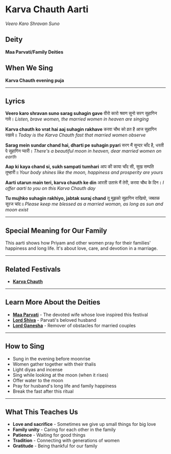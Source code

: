 # Karva Chauth Aarti
*Veero Karo Shravan Suno*

## Deity
**Maa Parvati/Family Deities**

## When We Sing
**Karva Chauth evening puja**

---

## Lyrics

**Veero karo shravan suno sarag suhagin gave**
वीरो कारो श्रवण सुनो सरग सुहागिन गावे।
*Listen, brave women, the married women in heaven are singing*

**Karva chauth ko vrat hai aaj suhagin rakhave**
करवा चौथ को व्रत है आज सुहागिन रखावे॥
*Today is the Karva Chauth fast that married women observe*

**Sarag mein sundar chand hai, dharti pe suhagin pyari**
सरग मैं सुन्दर चाँद है, धरती पे सुहागिन प्यारी।
*There's a beautiful moon in heaven, dear married women on earth*

**Aap ki kaya chand si, sukh sampati tumhari**
आप की काया चाँद सी, सुख सम्पति तुम्हारी॥
*Your body shines like the moon, happiness and prosperity are yours*

**Aarti utarun main teri, karva chauth ke din**
आरती उतारूं मैं तेरी, करवा चौथ के दिन।
*I offer aarti to you on this Karva Chauth day*

**Tu mujhko suhagin rakhiyo, jabtak suraj chand**
तू मुझको सुहागिन राखियो, जबतक सूरज चांद॥
*Please keep me blessed as a married woman, as long as sun and moon exist*

---

## Special Meaning for Our Family
This aarti shows how Priyam and other women pray for their families' happiness and long life. It's about love, care, and devotion in a marriage.

---

## Related Festivals

- **[Karva Chauth](../section1-festivals/10-karva-chauth.md)**

---

## Learn More About the Deities

- **[Maa Parvati](../section3-deities/08-maa-parvati.md)** - The devoted wife whose love inspired this festival
- **[Lord Shiva](../section3-deities/01-lord-shiva.md)** - Parvati's beloved husband
- **[Lord Ganesha](../section3-deities/03-lord-ganesha.md)** - Remover of obstacles for married couples

---

## How to Sing
- Sung in the evening before moonrise
- Women gather together with their thalis
- Light diyas and incense
- Sing while looking at the moon (when it rises)
- Offer water to the moon
- Pray for husband's long life and family happiness
- Break the fast after this ritual

---

## What This Teaches Us
- **Love and sacrifice** - Sometimes we give up small things for big love
- **Family unity** - Caring for each other in the family
- **Patience** - Waiting for good things
- **Tradition** - Connecting with generations of women
- **Gratitude** - Being thankful for our family

